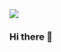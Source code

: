 <img src="https://capsule-render.vercel.app/api?type=waving&color=auto&height=300&section=header&text=eunju%20lee&fontSize=90" />

### Hi there 👋

<!--
**l22j/l22j** is a ✨ _special_ ✨ repository because its `README.md` (this file) appears on your GitHub profile.

Here are some ideas to get you started:

- 🔭 I’m currently working on ...
- 🌱 I’m currently learning ...
- 👯 I’m looking to collaborate on ...
- 🤔 I’m looking for help with ...
- 💬 Ask me about ...
- 📫 How to reach me: ...
- 😄 Pronouns: ...
- ⚡ Fun fact: ...
-->
